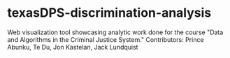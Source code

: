 # texasDPS-discrimination-analysis
Web visualization tool showcasing analytic work done for the course "Data and Algorithms in the Criminal Justice System." Contributors: Prince Abunku, Te Du, Jon Kastelan, Jack Lundquist
